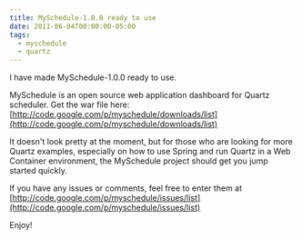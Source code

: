 ```yaml
---
title: MySchedule-1.0.0 ready to use
date: 2011-06-04T00:00:00-05:00
tags:
  - myschedule
  - quartz
---
```

I have made MySchedule-1.0.0 ready to use.

MySchedule is an open source web application dashboard for Quartz scheduler. Get the war file here: [http://code.google.com/p/myschedule/downloads/list](http://code.google.com/p/myschedule/downloads/list)

It doesn't look pretty at the moment, but for those who are looking  for more Quartz examples, especially on how to use Spring and run  Quartz in a Web Container environment, the MySchedule project should get  you jump started quickly. 

If you have any issues or comments, feel free to enter them at [http://code.google.com/p/myschedule/issues/list](http://code.google.com/p/myschedule/issues/list)

Enjoy! 
